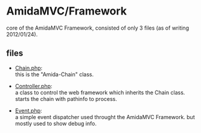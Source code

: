 AmidaMVC/Framework
==================

core of the AmidaMVC Framework, consisted of only 3 files (as of writing 2012/01/24). 

files
-----

*   [Chain.php](Chain.php):  
    this is the "Amida-Chain" class. 
    
*   [Controller.php](Controller.php):  
    a class to control the web framework which inherits the Chain class.
    starts the chain with pathinfo to process. 

*   [Event.php](Event.php):  
    a simple event dispatcher used throught the AmidaMVC Framework. 
    but mostly used to show debug info. 


  
